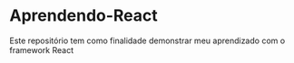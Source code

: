 # Aprendendo-React
Este repositório tem como finalidade demonstrar meu aprendizado com o framework React
